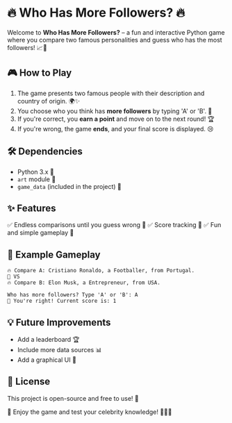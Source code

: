 # 🔥 Who Has More Followers? 🔥

Welcome to **Who Has More Followers?** – a fun and interactive Python game where you compare two famous personalities and guess who has the most followers! 📈👀

## 🎮 How to Play
1. The game presents two famous people with their description and country of origin. 🌍✨
2. You choose who you think has **more followers** by typing 'A' or 'B'. 🎯
3. If you're correct, you **earn a point** and move on to the next round! 🏆
4. If you're wrong, the game **ends**, and your final score is displayed. 😢


## 🛠 Dependencies
- Python 3.x 🐍
- `art` module 🎨
- `game_data` (included in the project) 📜

## ✨ Features
✅ Endless comparisons until you guess wrong 🎲
✅ Score tracking 🏅
✅ Fun and simple gameplay 🚀

## 🤔 Example Gameplay
```
🔥 Compare A: Cristiano Ronaldo, a Footballer, from Portugal.
🔄 VS
🔥 Compare B: Elon Musk, a Entrepreneur, from USA.

Who has more followers? Type 'A' or 'B': A
🎉 You're right! Current score is: 1
```

## 💡 Future Improvements
- Add a leaderboard 🏆
- Include more data sources 📊
- Add a graphical UI 🎨

## 📜 License
This project is open-source and free to use! 🎉

🚀 Enjoy the game and test your celebrity knowledge! 🕵️‍♂️🔥

